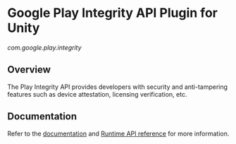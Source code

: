 # Google Play Integrity API Plugin for Unity

*com.google.play.integrity*

## Overview

The Play Integrity API provides developers with security and anti-tampering features such as device attestation,
licensing verification, etc.

## Documentation

Refer to the
[documentation](//developer.android.com/google/play/integrity)
and
[Runtime API reference](//developer.android.com/reference/unity/namespace/Google/Play/Integrity)
for more information.